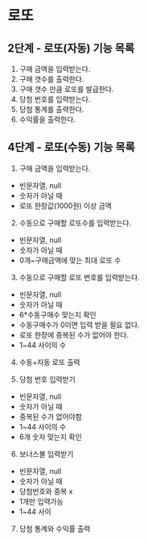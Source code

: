 # 로또
## 2단계 - 로또(자동) 기능 목록
1. 구매 금액을 입력받는다.
2. 구매 갯수를 출력한다.
3. 구매 갯수 만큼 로또를 발급한다.
4. 당첨 번호를 입력받는다.
5. 당첨 통계를 출력한다.
6. 수익률을 출력한다.

## 4단계 - 로또(수동) 기능 목록   
1. 구매 금액을 입력받는다.   
- 빈문자열, null
- 숫자가 아닐 때
- 로또 한장값(1000원) 이상 금액

2. 수동으로 구매할 로또수를 입력받는다.
- 빈문자열, null
- 숫자가 아닐 때
- 0개~구매금액에 맞는 최대 로또 수

3. 수동으로 구매할 로또 번호를 입력받는다.
- 빈문자열, null
- 숫자가 아닐 때
- 6*수동구매수 맞는지 확인
- 수동구매수가 0이면 입력 받을 필요 없다.
- 로또 한장에 중복된 수가 없어야 한다.
- 1~44 사이의 수

4. 수동+자동 로또 출력
   
5. 당첨 번호 입력받기
- 빈문자열, null
- 숫자가 아닐 때
- 중복된 수가 없어야함
- 1~44 사이의 수
- 6개 숫자 맞는지 확인

6. 보너스볼 입력받기
- 빈문자열, null
- 숫자가 아닐 때
- 당첨번호와 중복 x
- 1개만 입력가능
- 1~44 사이

7. 당첨 통계와 수익률 출력 
